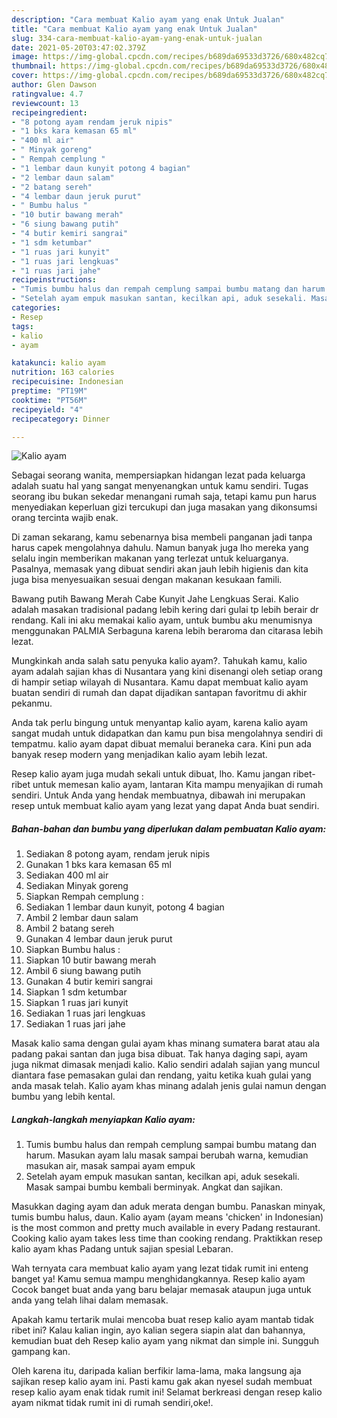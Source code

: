 ```yaml
---
description: "Cara membuat Kalio ayam yang enak Untuk Jualan"
title: "Cara membuat Kalio ayam yang enak Untuk Jualan"
slug: 334-cara-membuat-kalio-ayam-yang-enak-untuk-jualan
date: 2021-05-20T03:47:02.379Z
image: https://img-global.cpcdn.com/recipes/b689da69533d3726/680x482cq70/kalio-ayam-foto-resep-utama.jpg
thumbnail: https://img-global.cpcdn.com/recipes/b689da69533d3726/680x482cq70/kalio-ayam-foto-resep-utama.jpg
cover: https://img-global.cpcdn.com/recipes/b689da69533d3726/680x482cq70/kalio-ayam-foto-resep-utama.jpg
author: Glen Dawson
ratingvalue: 4.7
reviewcount: 13
recipeingredient:
- "8 potong ayam rendam jeruk nipis"
- "1 bks kara kemasan 65 ml"
- "400 ml air"
- " Minyak goreng"
- " Rempah cemplung "
- "1 lembar daun kunyit potong 4 bagian"
- "2 lembar daun salam"
- "2 batang sereh"
- "4 lembar daun jeruk purut"
- " Bumbu halus "
- "10 butir bawang merah"
- "6 siung bawang putih"
- "4 butir kemiri sangrai"
- "1 sdm ketumbar"
- "1 ruas jari kunyit"
- "1 ruas jari lengkuas"
- "1 ruas jari jahe"
recipeinstructions:
- "Tumis bumbu halus dan rempah cemplung sampai bumbu matang dan harum. Masukan ayam lalu masak sampai berubah warna, kemudian masukan air, masak sampai ayam empuk"
- "Setelah ayam empuk masukan santan, kecilkan api, aduk sesekali. Masak sampai bumbu kembali berminyak. Angkat dan sajikan."
categories:
- Resep
tags:
- kalio
- ayam

katakunci: kalio ayam 
nutrition: 163 calories
recipecuisine: Indonesian
preptime: "PT19M"
cooktime: "PT56M"
recipeyield: "4"
recipecategory: Dinner

---
```



![Kalio ayam](https://img-global.cpcdn.com/recipes/b689da69533d3726/680x482cq70/kalio-ayam-foto-resep-utama.jpg)

Sebagai seorang wanita, mempersiapkan hidangan lezat pada keluarga adalah suatu hal yang sangat menyenangkan untuk kamu sendiri. Tugas seorang ibu bukan sekedar menangani rumah saja, tetapi kamu pun harus menyediakan keperluan gizi tercukupi dan juga masakan yang dikonsumsi orang tercinta wajib enak.

Di zaman  sekarang, kamu sebenarnya bisa membeli panganan jadi tanpa harus capek mengolahnya dahulu. Namun banyak juga lho mereka yang selalu ingin memberikan makanan yang terlezat untuk keluarganya. Pasalnya, memasak yang dibuat sendiri akan jauh lebih higienis dan kita juga bisa menyesuaikan sesuai dengan makanan kesukaan famili. 

Bawang putih Bawang Merah Cabe Kunyit Jahe Lengkuas Serai. Kalio adalah masakan tradisional padang lebih kering dari gulai tp lebih berair dr rendang. Kali ini aku memakai kalio ayam, untuk bumbu aku menumisnya menggunakan PALMIA Serbaguna karena lebih beraroma dan citarasa lebih lezat.

Mungkinkah anda salah satu penyuka kalio ayam?. Tahukah kamu, kalio ayam adalah sajian khas di Nusantara yang kini disenangi oleh setiap orang di hampir setiap wilayah di Nusantara. Kamu dapat membuat kalio ayam buatan sendiri di rumah dan dapat dijadikan santapan favoritmu di akhir pekanmu.

Anda tak perlu bingung untuk menyantap kalio ayam, karena kalio ayam sangat mudah untuk didapatkan dan kamu pun bisa mengolahnya sendiri di tempatmu. kalio ayam dapat dibuat memalui beraneka cara. Kini pun ada banyak resep modern yang menjadikan kalio ayam lebih lezat.

Resep kalio ayam juga mudah sekali untuk dibuat, lho. Kamu jangan ribet-ribet untuk memesan kalio ayam, lantaran Kita mampu menyajikan di rumah sendiri. Untuk Anda yang hendak membuatnya, dibawah ini merupakan resep untuk membuat kalio ayam yang lezat yang dapat Anda buat sendiri.

<!--inarticleads1-->

##### Bahan-bahan dan bumbu yang diperlukan dalam pembuatan Kalio ayam:

1. Sediakan 8 potong ayam, rendam jeruk nipis
1. Gunakan 1 bks kara kemasan 65 ml
1. Sediakan 400 ml air
1. Sediakan  Minyak goreng
1. Siapkan  Rempah cemplung :
1. Sediakan 1 lembar daun kunyit, potong 4 bagian
1. Ambil 2 lembar daun salam
1. Ambil 2 batang sereh
1. Gunakan 4 lembar daun jeruk purut
1. Siapkan  Bumbu halus :
1. Siapkan 10 butir bawang merah
1. Ambil 6 siung bawang putih
1. Gunakan 4 butir kemiri sangrai
1. Siapkan 1 sdm ketumbar
1. Siapkan 1 ruas jari kunyit
1. Sediakan 1 ruas jari lengkuas
1. Sediakan 1 ruas jari jahe


Masak kalio sama dengan gulai ayam khas minang sumatera barat atau ala padang pakai santan dan juga bisa dibuat. Tak hanya daging sapi, ayam juga nikmat dimasak menjadi kalio. Kalio sendiri adalah sajian yang muncul diantara fase pemasakan gulai dan rendang, yaitu ketika kuah gulai yang anda masak telah. Kalio ayam khas minang adalah jenis gulai namun dengan bumbu yang lebih kental. 

<!--inarticleads2-->

##### Langkah-langkah menyiapkan Kalio ayam:

1. Tumis bumbu halus dan rempah cemplung sampai bumbu matang dan harum. Masukan ayam lalu masak sampai berubah warna, kemudian masukan air, masak sampai ayam empuk
1. Setelah ayam empuk masukan santan, kecilkan api, aduk sesekali. Masak sampai bumbu kembali berminyak. Angkat dan sajikan.


Masukkan daging ayam dan aduk merata dengan bumbu. Panaskan minyak, tumis bumbu halus, daun. Kalio ayam (ayam means &#39;chicken&#39; in Indonesian) is the most common and pretty much available in every Padang restaurant. Cooking kalio ayam takes less time than cooking rendang. Praktikkan resep kalio ayam khas Padang untuk sajian spesial Lebaran. 

Wah ternyata cara membuat kalio ayam yang lezat tidak rumit ini enteng banget ya! Kamu semua mampu menghidangkannya. Resep kalio ayam Cocok banget buat anda yang baru belajar memasak ataupun juga untuk anda yang telah lihai dalam memasak.

Apakah kamu tertarik mulai mencoba buat resep kalio ayam mantab tidak ribet ini? Kalau kalian ingin, ayo kalian segera siapin alat dan bahannya, kemudian buat deh Resep kalio ayam yang nikmat dan simple ini. Sungguh gampang kan. 

Oleh karena itu, daripada kalian berfikir lama-lama, maka langsung aja sajikan resep kalio ayam ini. Pasti kamu gak akan nyesel sudah membuat resep kalio ayam enak tidak rumit ini! Selamat berkreasi dengan resep kalio ayam nikmat tidak rumit ini di rumah sendiri,oke!.

